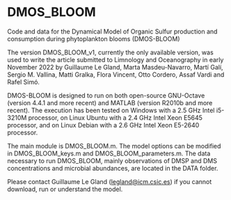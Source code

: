 # DMOS_BLOOM

Code and data for the Dynamical Model of Organic Sulfur production and consumption during phytoplankton blooms (DMOS-BLOOM)

The version DMOS_BLOOM_v1, currently the only available version, was used to write the article submitted to Limnology and Oceanography in early November 2022
by Guillaume Le Gland, Marta Masdeu-Navarro, Martí Galí, Sergio M. Vallina, Matti Gralka, Flora Vincent, Otto Cordero, Assaf Vardi and Rafel Simó.

DMOS-BLOOM is designed to run on both open-source GNU-Octave (version 4.4.1 and more recent) and MATLAB (version R2010b and more recent).
The execution has been tested on Windows with a 2.5 GHz Intel i5-3210M processor, on Linux Ubuntu with a 2.4 GHz Intel Xeon E5645 processor, and on Linux Debian with a 2.6 GHz Intel Xeon E5-2640 processor.

The main module is DMOS_BLOOM.m. The model options can be modified in DMOS_BLOOM_keys.m and DMOS_BLOOM_parameters.m.
The data necessary to run DMOS_BLOOM, mainly observations of DMSP and DMS concentrations and microbial abundances, are located in the DATA folder.

Please contact Guillaume Le Gland (legland@icm.csic.es) if you cannot download, run or understand the model.
